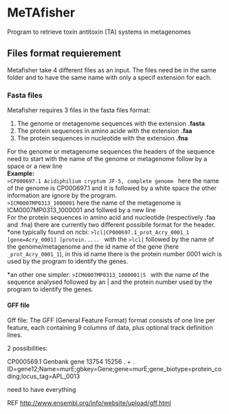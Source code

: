 # MeTAfisher
Program to retrieve toxin antitoxin (TA) systems in metagenomes 

[comment]: <> (General intro to the program)


## Files format requierement
Metafisher take 4 different files as an input. The files need be in the same folder and to have the same name with only a specif  extension for each.
### Fasta files
Metafisher requires 3 files in the fasta files format: 
1. The genome or metagenome sequences with the extension **.fasta**  
2. The protein sequences in amino acide with the extension **.faa**
3. The protein sequences in nucleotide with the extension **.fna**

For the genome or metagenome sequences the headers of the sequence need to start with the name of the genome or metagenome follow by a space or a new line    
**Example:**   
 ```>CP000697.1 Acidiphilium cryptum JF-5, complete genome ``` here the name of the genome is CP000697.1 and it is followed by a white space the other information are ignore by the program.  
 ```>ICM0007MP0313_1000001```  here the name of the metagenome is ICM0007MP0313_1000001 and follwed by a new line  
For the protein sequences in amino acid and nucleotide (respectively .faa and .fna) there are currently two different possibile format for the header.    
*one typically found on ncbi:
 ```>lcl|CP000697.1_prot_Acry_0001_1 [gene=Acry_0001] [protein..... ``` with the  ```>lcl|``` followed by the name of the genome/metagenome and the id name of the gene (here  ```_prot_Acry_0001_1```), in this id name there is the protein number 0001 wich is used by the program to identify the genes.   

*an other one simpler: ```>ICM0007MP0313_1000001|5 ``` with the name of the sequence analysed followed by an | and the protein number used by the program to identify the genes. 

#### GFF file
Gff file: The GFF (General Feature Format) format consists of one line per feature, each containing 9 columns of data, plus optional track definition lines.

2 possibilities:

CP000569.1	Genbank	gene	13754	15256	.	+	.	ID=gene12;Name=murE;gbkey=Gene;gene=murE;gene_biotype=protein_coding;locus_tag=APL_0013 

need to have everything 


REF 
http://www.ensembl.org/info/website/upload/gff.html
